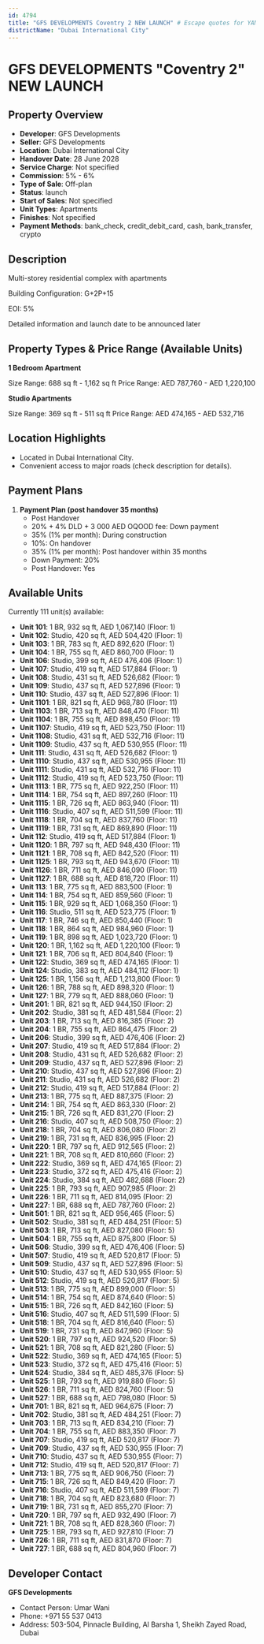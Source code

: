 ```yaml
---
id: 4794
title: "GFS DEVELOPMENTS Coventry 2 NEW LAUNCH" # Escape quotes for YAML string
districtName: "Dubai International City"
---
```


# GFS DEVELOPMENTS "Coventry 2" NEW LAUNCH

## Property Overview
- **Developer**: GFS Developments
- **Seller**: GFS Developments
- **Location**: Dubai International City
- **Handover Date**: 28 June 2028
- **Service Charge**: Not specified
- **Commission**: 5% - 6%
- **Type of Sale**: Off-plan
- **Status**: launch
- **Start of Sales**: Not specified
- **Unit Types**: Apartments
- **Finishes**: Not specified
- **Payment Methods**: bank_check, credit_debit_card, cash, bank_transfer, crypto

## Description
Multi-storey residential complex with apartments



Building Configuration: G+2P+15



EOI: 5%



Detailed information and launch date to be announced later

## Property Types & Price Range (Available Units)
**1 Bedroom Apartment**

Size Range: 688 sq ft - 1,162 sq ft
Price Range: AED 787,760 - AED 1,220,100

**Studio Apartments**

Size Range: 369 sq ft - 511 sq ft
Price Range: AED 474,165 - AED 532,716

## Location Highlights
- Located in Dubai International City.
- Convenient access to major roads (check description for details).

## Payment Plans
1. **Payment Plan (post handover 35 months)**
   - Post Handover
   - 20% + 4% DLD + 3 000 AED OQOOD fee: Down payment
   - 35% (1% per month): During construction
   - 10%: On handover
   - 35% (1% per month): Post handover within 35 months
   - Down Payment: 20%
   - Post Handover: Yes

## Available Units
Currently 111 unit(s) available:
- **Unit 101**: 1 BR, 932 sq ft, AED 1,067,140 (Floor: 1)
- **Unit 102**: Studio, 420 sq ft, AED 504,420 (Floor: 1)
- **Unit 103**: 1 BR, 783 sq ft, AED 892,620 (Floor: 1)
- **Unit 104**: 1 BR, 755 sq ft, AED 860,700 (Floor: 1)
- **Unit 106**: Studio, 399 sq ft, AED 476,406 (Floor: 1)
- **Unit 107**: Studio, 419 sq ft, AED 517,884 (Floor: 1)
- **Unit 108**: Studio, 431 sq ft, AED 526,682 (Floor: 1)
- **Unit 109**: Studio, 437 sq ft, AED 527,896 (Floor: 1)
- **Unit 110**: Studio, 437 sq ft, AED 527,896 (Floor: 1)
- **Unit 1101**: 1 BR, 821 sq ft, AED 968,780 (Floor: 11)
- **Unit 1103**: 1 BR, 713 sq ft, AED 848,470 (Floor: 11)
- **Unit 1104**: 1 BR, 755 sq ft, AED 898,450 (Floor: 11)
- **Unit 1107**: Studio, 419 sq ft, AED 523,750 (Floor: 11)
- **Unit 1108**: Studio, 431 sq ft, AED 532,716 (Floor: 11)
- **Unit 1109**: Studio, 437 sq ft, AED 530,955 (Floor: 11)
- **Unit 111**: Studio, 431 sq ft, AED 526,682 (Floor: 1)
- **Unit 1110**: Studio, 437 sq ft, AED 530,955 (Floor: 11)
- **Unit 1111**: Studio, 431 sq ft, AED 532,716 (Floor: 11)
- **Unit 1112**: Studio, 419 sq ft, AED 523,750 (Floor: 11)
- **Unit 1113**: 1 BR, 775 sq ft, AED 922,250 (Floor: 11)
- **Unit 1114**: 1 BR, 754 sq ft, AED 897,260 (Floor: 11)
- **Unit 1115**: 1 BR, 726 sq ft, AED 863,940 (Floor: 11)
- **Unit 1116**: Studio, 407 sq ft, AED 511,599 (Floor: 11)
- **Unit 1118**: 1 BR, 704 sq ft, AED 837,760 (Floor: 11)
- **Unit 1119**: 1 BR, 731 sq ft, AED 869,890 (Floor: 11)
- **Unit 112**: Studio, 419 sq ft, AED 517,884 (Floor: 1)
- **Unit 1120**: 1 BR, 797 sq ft, AED 948,430 (Floor: 11)
- **Unit 1121**: 1 BR, 708 sq ft, AED 842,520 (Floor: 11)
- **Unit 1125**: 1 BR, 793 sq ft, AED 943,670 (Floor: 11)
- **Unit 1126**: 1 BR, 711 sq ft, AED 846,090 (Floor: 11)
- **Unit 1127**: 1 BR, 688 sq ft, AED 818,720 (Floor: 11)
- **Unit 113**: 1 BR, 775 sq ft, AED 883,500 (Floor: 1)
- **Unit 114**: 1 BR, 754 sq ft, AED 859,560 (Floor: 1)
- **Unit 115**: 1 BR, 929 sq ft, AED 1,068,350 (Floor: 1)
- **Unit 116**: Studio, 511 sq ft, AED 523,775 (Floor: 1)
- **Unit 117**: 1 BR, 746 sq ft, AED 850,440 (Floor: 1)
- **Unit 118**: 1 BR, 864 sq ft, AED 984,960 (Floor: 1)
- **Unit 119**: 1 BR, 898 sq ft, AED 1,023,720 (Floor: 1)
- **Unit 120**: 1 BR, 1,162 sq ft, AED 1,220,100 (Floor: 1)
- **Unit 121**: 1 BR, 706 sq ft, AED 804,840 (Floor: 1)
- **Unit 122**: Studio, 369 sq ft, AED 474,165 (Floor: 1)
- **Unit 124**: Studio, 383 sq ft, AED 484,112 (Floor: 1)
- **Unit 125**: 1 BR, 1,156 sq ft, AED 1,213,800 (Floor: 1)
- **Unit 126**: 1 BR, 788 sq ft, AED 898,320 (Floor: 1)
- **Unit 127**: 1 BR, 779 sq ft, AED 888,060 (Floor: 1)
- **Unit 201**: 1 BR, 821 sq ft, AED 944,150 (Floor: 2)
- **Unit 202**: Studio, 381 sq ft, AED 481,584 (Floor: 2)
- **Unit 203**: 1 BR, 713 sq ft, AED 816,385 (Floor: 2)
- **Unit 204**: 1 BR, 755 sq ft, AED 864,475 (Floor: 2)
- **Unit 206**: Studio, 399 sq ft, AED 476,406 (Floor: 2)
- **Unit 207**: Studio, 419 sq ft, AED 517,884 (Floor: 2)
- **Unit 208**: Studio, 431 sq ft, AED 526,682 (Floor: 2)
- **Unit 209**: Studio, 437 sq ft, AED 527,896 (Floor: 2)
- **Unit 210**: Studio, 437 sq ft, AED 527,896 (Floor: 2)
- **Unit 211**: Studio, 431 sq ft, AED 526,682 (Floor: 2)
- **Unit 212**: Studio, 419 sq ft, AED 517,884 (Floor: 2)
- **Unit 213**: 1 BR, 775 sq ft, AED 887,375 (Floor: 2)
- **Unit 214**: 1 BR, 754 sq ft, AED 863,330 (Floor: 2)
- **Unit 215**: 1 BR, 726 sq ft, AED 831,270 (Floor: 2)
- **Unit 216**: Studio, 407 sq ft, AED 508,750 (Floor: 2)
- **Unit 218**: 1 BR, 704 sq ft, AED 806,080 (Floor: 2)
- **Unit 219**: 1 BR, 731 sq ft, AED 836,995 (Floor: 2)
- **Unit 220**: 1 BR, 797 sq ft, AED 912,565 (Floor: 2)
- **Unit 221**: 1 BR, 708 sq ft, AED 810,660 (Floor: 2)
- **Unit 222**: Studio, 369 sq ft, AED 474,165 (Floor: 2)
- **Unit 223**: Studio, 372 sq ft, AED 475,416 (Floor: 2)
- **Unit 224**: Studio, 384 sq ft, AED 482,688 (Floor: 2)
- **Unit 225**: 1 BR, 793 sq ft, AED 907,985 (Floor: 2)
- **Unit 226**: 1 BR, 711 sq ft, AED 814,095 (Floor: 2)
- **Unit 227**: 1 BR, 688 sq ft, AED 787,760 (Floor: 2)
- **Unit 501**: 1 BR, 821 sq ft, AED 956,465 (Floor: 5)
- **Unit 502**: Studio, 381 sq ft, AED 484,251 (Floor: 5)
- **Unit 503**: 1 BR, 713 sq ft, AED 827,080 (Floor: 5)
- **Unit 504**: 1 BR, 755 sq ft, AED 875,800 (Floor: 5)
- **Unit 506**: Studio, 399 sq ft, AED 476,406 (Floor: 5)
- **Unit 507**: Studio, 419 sq ft, AED 520,817 (Floor: 5)
- **Unit 509**: Studio, 437 sq ft, AED 527,896 (Floor: 5)
- **Unit 510**: Studio, 437 sq ft, AED 530,955 (Floor: 5)
- **Unit 512**: Studio, 419 sq ft, AED 520,817 (Floor: 5)
- **Unit 513**: 1 BR, 775 sq ft, AED 899,000 (Floor: 5)
- **Unit 514**: 1 BR, 754 sq ft, AED 874,640 (Floor: 5)
- **Unit 515**: 1 BR, 726 sq ft, AED 842,160 (Floor: 5)
- **Unit 516**: Studio, 407 sq ft, AED 511,599 (Floor: 5)
- **Unit 518**: 1 BR, 704 sq ft, AED 816,640 (Floor: 5)
- **Unit 519**: 1 BR, 731 sq ft, AED 847,960 (Floor: 5)
- **Unit 520**: 1 BR, 797 sq ft, AED 924,520 (Floor: 5)
- **Unit 521**: 1 BR, 708 sq ft, AED 821,280 (Floor: 5)
- **Unit 522**: Studio, 369 sq ft, AED 474,165 (Floor: 5)
- **Unit 523**: Studio, 372 sq ft, AED 475,416 (Floor: 5)
- **Unit 524**: Studio, 384 sq ft, AED 485,376 (Floor: 5)
- **Unit 525**: 1 BR, 793 sq ft, AED 919,880 (Floor: 5)
- **Unit 526**: 1 BR, 711 sq ft, AED 824,760 (Floor: 5)
- **Unit 527**: 1 BR, 688 sq ft, AED 798,080 (Floor: 5)
- **Unit 701**: 1 BR, 821 sq ft, AED 964,675 (Floor: 7)
- **Unit 702**: Studio, 381 sq ft, AED 484,251 (Floor: 7)
- **Unit 703**: 1 BR, 713 sq ft, AED 834,210 (Floor: 7)
- **Unit 704**: 1 BR, 755 sq ft, AED 883,350 (Floor: 7)
- **Unit 707**: Studio, 419 sq ft, AED 520,817 (Floor: 7)
- **Unit 709**: Studio, 437 sq ft, AED 530,955 (Floor: 7)
- **Unit 710**: Studio, 437 sq ft, AED 530,955 (Floor: 7)
- **Unit 712**: Studio, 419 sq ft, AED 520,817 (Floor: 7)
- **Unit 713**: 1 BR, 775 sq ft, AED 906,750 (Floor: 7)
- **Unit 715**: 1 BR, 726 sq ft, AED 849,420 (Floor: 7)
- **Unit 716**: Studio, 407 sq ft, AED 511,599 (Floor: 7)
- **Unit 718**: 1 BR, 704 sq ft, AED 823,680 (Floor: 7)
- **Unit 719**: 1 BR, 731 sq ft, AED 855,270 (Floor: 7)
- **Unit 720**: 1 BR, 797 sq ft, AED 932,490 (Floor: 7)
- **Unit 721**: 1 BR, 708 sq ft, AED 828,360 (Floor: 7)
- **Unit 725**: 1 BR, 793 sq ft, AED 927,810 (Floor: 7)
- **Unit 726**: 1 BR, 711 sq ft, AED 831,870 (Floor: 7)
- **Unit 727**: 1 BR, 688 sq ft, AED 804,960 (Floor: 7)

## Developer Contact
**GFS Developments**
- Contact Person: Umar Wani
- Phone: +971 55 537 0413
- Address: 503-504, Pinnacle Building, Al Barsha 1, Sheikh Zayed Road, Dubai
